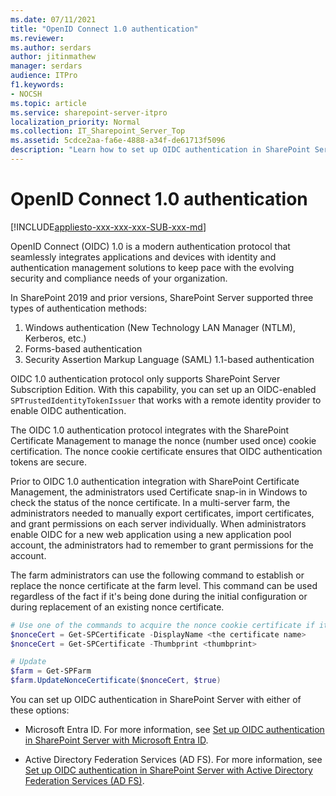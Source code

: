 ```yaml
---
ms.date: 07/11/2021
title: "OpenID Connect 1.0 authentication"
ms.reviewer: 
ms.author: serdars
author: jitinmathew
manager: serdars
audience: ITPro
f1.keywords:
- NOCSH
ms.topic: article
ms.service: sharepoint-server-itpro
localization_priority: Normal
ms.collection: IT_Sharepoint_Server_Top
ms.assetid: 5cdce2aa-fa6e-4888-a34f-de61713f5096
description: "Learn how to set up OIDC authentication in SharePoint Server."
---
```


# OpenID Connect 1.0 authentication

[!INCLUDE[appliesto-xxx-xxx-xxx-SUB-xxx-md](../includes/appliesto-xxx-xxx-xxx-SUB-xxx-md.md)]

OpenID Connect (OIDC) 1.0 is a modern authentication protocol that seamlessly integrates applications and devices with identity and authentication management solutions to keep pace with the evolving security and compliance needs of your organization.

In SharePoint 2019 and prior versions, SharePoint Server supported three types of authentication methods:

1. Windows authentication (New Technology LAN Manager (NTLM), Kerberos, etc.)
2. Forms-based authentication
3. Security Assertion Markup Language (SAML) 1.1-based authentication

OIDC 1.0 authentication protocol only supports SharePoint Server Subscription Edition. With this capability, you can set up an OIDC-enabled `SPTrustedIdentityTokenIssuer` that works with a remote identity provider to enable OIDC authentication.

The OIDC 1.0 authentication protocol integrates with the SharePoint Certificate Management to manage the nonce (number used once) cookie certification. The nonce cookie certificate ensures that OIDC authentication tokens are secure.

Prior to OIDC 1.0 authentication integration with SharePoint Certificate Management, the administrators used Certificate snap-in in Windows to check the status of the nonce certificate. In a multi-server farm, the administrators needed to manually export certificates, import certificates, and grant permissions on each server individually. When administrators enable OIDC for a new web application using a new application pool account, the administrators had to remember to grant permissions for the account.

The farm administrators can use the following command to establish or replace the nonce certificate at the farm level. This command can be used regardless of the fact if it's being done during the initial configuration or during replacement of an existing nonce certificate.

```powershell
# Use one of the commands to acquire the nonce cookie certificate if it's already imported:
$nonceCert = Get-SPCertificate -DisplayName <the certificate name>
$nonceCert = Get-SPCertificate -Thumbprint <thumbprint>

# Update
$farm = Get-SPFarm 
$farm.UpdateNonceCertificate($nonceCert, $true)
```

You can set up OIDC authentication in SharePoint Server with either of these options:

- Microsoft Entra ID. For more information, see [Set up OIDC authentication in SharePoint Server with Microsoft Entra ID](set-up-oidc-auth-in-sharepoint-server-with-msaad.md).

- Active Directory Federation Services (AD FS). For more information, see [Set up OIDC authentication in SharePoint Server with Active Directory Federation Services (AD FS)](set-up-oidc-auth-in-sharepoint-server-with-adfs.md).
